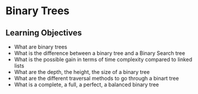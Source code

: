 # Binary Trees

## Learning Objectives
- What are binary trees
- What is the difference between a binary tree and a Binary Search tree
- What is the possible gain in terms of time complexity compared to linked lists
- What are the depth, the height, the size of a binary tree
- What are the different traversal methods to go through a binart tree
- What is a complete, a full, a perfect, a balanced binary tree
